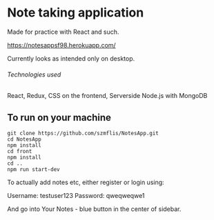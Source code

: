# Note taking application

Made for practice with React and such.

https://notesappsf98.herokuapp.com/

Currently looks as intended only on desktop. 

###### Technologies used
React, Redux, CSS on the frontend, Serverside Node.js with MongoDB

## To run on your machine

```
git clone https://github.com/szmflis/NotesApp.git
cd NotesApp
npm install
cd front
npm install
cd ..
npm run start-dev
```

To actually add notes etc, either register or login using:

  Username: testuser123 
  Password: qweqweqwe1

And go into Your Notes - blue button in the center of sidebar.
